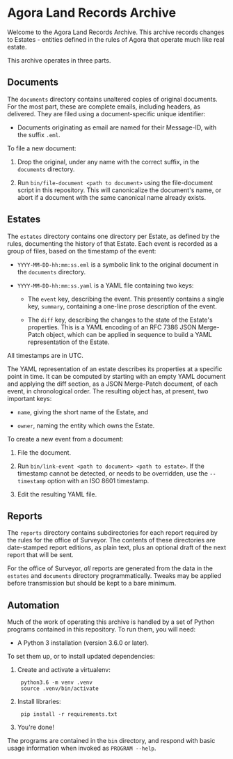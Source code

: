 # Agora Land Records Archive

Welcome to the Agora Land Records Archive. This archive records changes to Estates - entities defined in the rules of Agora that operate much like real estate.

This archive operates in three parts.

## Documents

The `documents` directory contains unaltered copies of original documents. For the most part, these are complete emails, including headers, as delivered. They are filed using a document-specific unique identifier:

* Documents originating as email are named for their Message-ID, with the suffix `.eml`.

To file a new document:

1. Drop the original, under any name with the correct suffix, in the `documents` directory.

2. Run `bin/file-document <path to document>` using the file-document script in this repository. This will canonicalize the document's name, or abort if a document with the same canonical name already exists.

## Estates

The `estates` directory contains one directory per Estate, as defined by the rules, documenting the history of that Estate. Each event is recorded as a group of files, based on the timestamp of the event:

* `YYYY-MM-DD-hh:mm:ss.eml` is a symbolic link to the original document in the `documents` directory.

* `YYYY-MM-DD-hh:mm:ss.yaml` is a YAML file containing two keys:

    * The `event` key, describing the event. This presently contains a single key, `summary`, containing a one-line prose description of the event.

    * The `diff` key, describing the changes to the state of the Estate's properties. This is a YAML encoding of an RFC 7386 JSON Merge-Patch object, which can be applied in sequence to build a YAML representation of the Estate.

All timestamps are in UTC.

The YAML representation of an estate describes its properties at a specific point in time. It can be computed by starting with an empty YAML document and applying the diff section, as a JSON Merge-Patch document, of each event, in chronological order. The resulting object has, at present, two important keys:

* `name`, giving the short name of the Estate, and

* `owner`, naming the entity which owns the Estate.

To create a new event from a document:

1. File the document.

2. Run `bin/link-event <path to document> <path to estate>`. If the timestamp cannot be detected, or needs to be overridden, use the `--timestamp` option with an ISO 8601 timestamp.

3. Edit the resulting YAML file.

## Reports

The `reports` directory contains subdirectories for each report required by the rules for the office of Surveyor. The contents of these directories are date-stamped report editions, as plain text, plus an optional draft of the next report that will be sent.

For the office of Surveyor, _all_ reports are generated from the data in the `estates` and `documents` directory programmatically. Tweaks may be applied before transmission but should be kept to a bare minimum.

## Automation

Much of the work of operating this archive is handled by a set of Python programs contained in this repository. To run them, you will need:

* A Python 3 installation (version 3.6.0 or later).

To set them up, or to install updated dependencies:

1. Create and activate a virtualenv:

        python3.6 -m venv .venv
        source .venv/bin/activate

2. Install libraries:

        pip install -r requirements.txt

3. You're done!

The programs are contained in the `bin` directory, and respond with basic usage information when invoked as `PROGRAM --help`.

